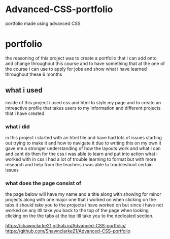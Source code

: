 # Advanced-CSS-portfolio
portfolio made using advanced CSS
# portfolio
the reasoning of this project was to create a portfolio that i can add onto and change throughout this course and to have something that at the one of the course i can use to apply for jobs and show what i have learned throughout these 6 months

## what i used
inside of this project i used css and html to style my page and to create an intreactive profile that takes users to my information and different projects that i have created

### what i did
in this project i started with an html file and have had lots of issues starting out trying to make it and how to navigate it due to writing this on my own it gave me a stronger understanding of how the layouts work and what i can and cant do then for the css i was able to learn and put into action what i worked with in css i had a lot of trouble learning to format but with more research and help from the teachers i was able to troubleshoot certain issues

### what does the page consist of
the page below will have my name and a title along with showing for minor projects along with one major one that i worked on when clicking on the tabs it should take you to the projects i have worked on but since i have not worked on any itll take you back to the top of the page when looking clicking on the the tabs at the top itll take you to the dedicated section.

https://shawnclarke21.github.io/Advanced-CSS-portfolio/
https://github.com/Shawnclarke21/Advanced-CSS-portfolio
